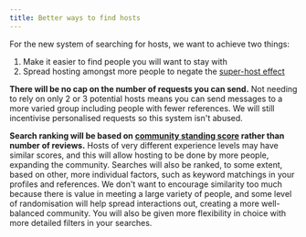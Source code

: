 ```yaml
---
title: Better ways to find hosts
---
```


For the new system of searching for hosts, we want to achieve two things:

1. Make it easier to find people you will want to stay with
2. Spread hosting amongst more people to negate the [super-host effect](/issues/host-matching)

**There will be no cap on the number of requests you can send.** Not needing to rely on only 2 or 3 potential hosts means you can send messages to a more varied group including people with fewer references. We will still incentivise personalised requests so this system isn't abused.

**Search ranking will be based on [community standing score](/solutions/reviews) rather than number of reviews.** Hosts of very different experience levels may have similar scores, and this will allow hosting to be done by more people, expanding the community. Searches will also be ranked, to some extent, based on other, more individual factors, such as keyword matchings in your profiles and references. We don't want to encourage similarity too much because there is value in meeting a large variety of people, and some level of randomisation will help spread interactions out, creating a more well-balanced community. You will also be given more flexibility in choice with more detailed filters in your searches.
